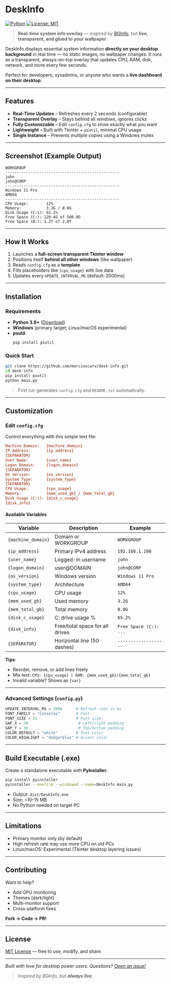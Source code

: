 # DeskInfo

[![Python](https://img.shields.io/badge/Python-3.8%2B-blue)](https://www.python.org/)
[![License: MIT](https://img.shields.io/badge/License-MIT-yellow.svg)](https://opensource.org/licenses/MIT)

> **Real-time system info overlay** — inspired by [BGInfo](https://learn.microsoft.com/en-us/sysinternals/downloads/bginfo), but **live, transparent, and glued to your wallpaper**.

DeskInfo displays essential system information **directly on your desktop background** in real time — no static images, no wallpaper changes. It runs as a transparent, always-on-top overlay that updates CPU, RAM, disk, network, and more every few seconds.

Perfect for developers, sysadmins, or anyone who wants a **live dashboard on their desktop**.

---

## Features

- **Real-Time Updates** – Refreshes every 2 seconds (configurable)
- **Transparent Overlay** – Stays behind all windows, ignores clicks
- **Fully Customizable** – Edit `config.cfg` to show exactly what you want
- **Lightweight** – Built with Tkinter + `psutil`, minimal CPU usage
- **Single Instance** – Prevents multiple copies using a Windows mutex

---

## Screenshot (Example Output)

```
WORKGROUP
--------------------------------------------------
john
john@CORP
--------------------------------------------------
Windows 11 Pro
AMD64
--------------------------------------------------
CPU Usage:        12%
Memory:           3.2G / 8.0G
Disk Usage (C:\): 65.2%
Free Space (C:): 120.4G of 500.0G
Free Space (D:): 1.2T of 2.0T
```

---

## How It Works

1. Launches a **full-screen transparent Tkinter window**
2. Positions itself **behind all other windows** (like wallpaper)
3. Reads `config.cfg` as a **template**
4. Fills placeholders like `{cpu_usage}` with live data
5. Updates every `UPDATE_INTERVAL_MS` (default: 2000ms)

---

## Installation

### Requirements
- **Python 3.8+** ([Download](https://www.python.org/downloads/))
- **Windows** (primary target; Linux/macOS experimental)
- **psutil**:
  ```bash
  pip install psutil
  ```

### Quick Start
```bash
git clone https://github.com/marcioscarv/desk-info.git
cd desk-info
pip install psutil
python main.py
```

> First run generates `config.cfg` and `README.txt` automatically.

---

## Customization

### Edit `config.cfg`

Control everything with this simple text file:

```ini
Machine Domain:   {machine_domain}
IP Address:       {ip_address}
{SEPARATOR}
User Name:        {user_name}
Logon Domain:     {logon_domain}
{SEPARATOR}
OS Version:       {os_version}
System Type:      {system_type}
{SEPARATOR}
CPU Usage:        {cpu_usage}
Memory:           {mem_used_gb} / {mem_total_gb}
Disk Usage (C:\): {disk_c_usage}
{disk_info}
```

#### Available Variables

| Variable           | Description                            | Example                   |
|--------------------|----------------------------------------|---------------------------|
| `{machine_domain}` | Domain or WORKGROUP                    | `WORKGROUP`               |
| `{ip_address}`     | Primary IPv4 address                   | `192.168.1.100`           |
| `{user_name}`      | Logged-in username                     | `john`                    |
| `{logon_domain}`   | user@DOMAIN                            | `john@CORP`               |
| `{os_version}`     | Windows version                        | `Windows 11 Pro`          |
| `{system_type}`    | Architecture                           | `AMD64`                   |
| `{cpu_usage}`      | CPU usage                              | `12%`                     |
| `{mem_used_gb}`    | Used memory                            | `3.2G`                    |
| `{mem_total_gb}`   | Total memory                           | `8.0G`                    |
| `{disk_c_usage}`   | C: drive usage %                       | `65.2%`                   |
| `{disk_info}`      | Free/total space for all drives        | `Free Space (C:): ...`    |
| `{SEPARATOR}`      | Horizontal line (50 dashes)            | `-------------------`     |

**Tips**:
- Reorder, remove, or add lines freely
- Mix text: `CPU: {cpu_usage} | RAM: {mem_used_gb}/{mem_total_gb}`
- Invalid variable? Shows as `{var}`

---

### Advanced Settings (`config.py`)

```python
UPDATE_INTERVAL_MS = 2000      # Refresh rate in ms
FONT_FAMILY = "Consolas"       # Font
FONT_SIZE = 11                 # Font size
GAP_X = 30                      # Left/right padding
GAP_Y = 30                      # Top/bottom padding
COLOR_DEFAULT = "white"        # Text color
COLOR_HIGHLIGHT = "dodgerblue" # Accent color
```

---

## Build Executable (.exe)

Create a standalone executable with **PyInstaller**:

```bash
pip install pyinstaller
pyinstaller --onefile --windowed --name=DeskInfo main.py
```

- Output: `dist/DeskInfo.exe`
- Size: ~10–15 MB
- No Python needed on target PC

---

## Limitations

- Primary monitor only (by default)
- High refresh rate may use more CPU on old PCs
- Linux/macOS: Experimental (Tkinter desktop layering issues)

---

## Contributing

Want to help?
- Add GPU monitoring
- Themes (dark/light)
- Multi-monitor support
- Cross-platform fixes

**Fork → Code → PR!**

---

## License

[MIT License](LICENSE) — free to use, modify, and share.

---

*Built with love for desktop power users. Questions? [Open an issue!](https://github.com/marcioscarv/desk-info/issues)*

> _Inspired by BGInfo, but **always live**._
```
